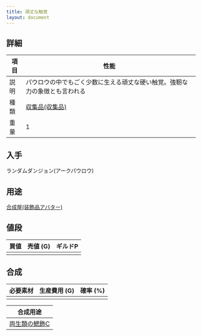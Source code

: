 ```yaml
---
title: 頑丈な触覚
layout: document
---
```

## 詳細


|項目|性能|
|---|---|
|説明|パウロウの中でもごく少数に生える頑丈な硬い触覚。強靭な力の象徴とも言われる|
|種類|[収集品(収集品)](収集品(収集品))|
|重量|1|

## 入手

ランダムダンジョン(アークパウロウ)

## 用途

[合成屋(装飾品アバター)](合成屋(装飾品アバター))

## 値段


|買値|売値 (G)|ギルドP|
|---|---|---|
||||

## 合成


|必要素材|生産費用 (G)|確率 (%)|
|---|---|---|
||||


|合成用途|
|---|
|[両生類の鰓飾C](両生類の鰓飾C)|
